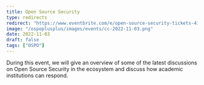 ```yaml
---
title: Open Source Security
type: redirects
redirect: "https://www.eventbrite.com/e/open-source-security-tickets-412753746567"
image: "/ospoplusplus/images/events/cc-2022-11-03.png"
date: 2022-11-03
draft: false
tags: ["OSPO"]
---
```

During this event, we will give an overview of some of the latest discussions on Open Source Security in the ecosystem and discuss how academic institutions can respond.